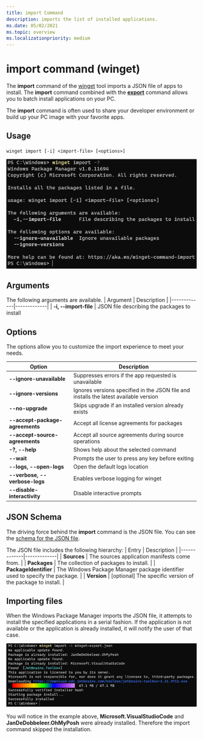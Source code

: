 ```yaml
---
title: import Command
description: imports the list of installed applications.
ms.date: 05/02/2021
ms.topic: overview
ms.localizationpriority: medium
---
```


# import command (winget)

The **import** command of the [winget](index.md) tool imports a JSON file of apps to install.  The **import** command combined with the [**export**](export.md) command allows you to batch install applications on your PC.

The **import** command is often used to share your developer environment or build up your PC image with your favorite apps.

## Usage

`winget import [-i] <import-file> [<options>]`

![import](images/import.png)

## Arguments

The following arguments are available.
| Argument    | Description |
|-------------|-------------|
| **-i, --import-file** | JSON file describing the packages to install

## Options

The options allow you to customize the import experience to meet your needs.

| Option | Description |
|-------------|-------------|
| **--ignore-unavailable** | Suppresses errors if the app requested is unavailable |
| **--ignore-versions** | Ignores versions specified in the JSON file and installs the latest available version |
| **--no-upgrade** | Skips upgrade if an installed version already exists |
| **--accept-package-agreements** | Accept all license agreements for packages |
| **--accept-source-agreements** | Accept all source agreements during source operations |
| **-?, --help** | Shows help about the selected command |
| **--wait** | Prompts the user to press any key before exiting |
| **--logs, --open-logs** | Open the default logs location |
| **--verbose, --verbose-logs** | Enables verbose logging for winget |
| **--disable-interactivity** | Disable interactive prompts |

## JSON Schema
The driving force behind the **import** command is the JSON file.  You can see the [schema for the JSON file](https://aka.ms/winget-packages.schema.1.0.json).

The JSON file includes the following hierarchy:
| Entry      | Description |
|-------------|-------------|
| **Sources**  |  The sources application manifests come from.  |
| **Packages**  |  The collection of packages to install.  |
| **PackageIdentifier**  |  The Windows Package Manager package identifier used to specify the package.  |
| **Version**  |  [optional] The specific version of the package to install.  |

## Importing files

When the Windows Package Manager imports the JSON file, it attempts to install the specified applications in a serial fashion. If the application is not available or the application is already installed, it will notify the user of that case.

![import](images/import-command.png)

You will notice in the example above, **Microsoft.VisualStudioCode** and **JanDeDobbeleer.OhMyPosh** were already installed. Therefore the import command skipped the installation.

